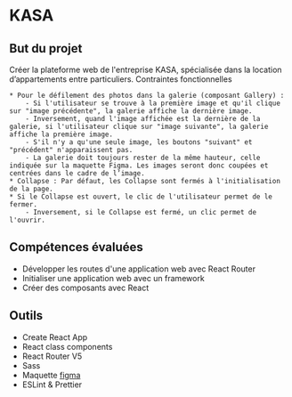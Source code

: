<h1>KASA</h1>

<div>
    <h2>But du projet</h2>
<p>
    Créer la plateforme web de l'entreprise KASA, spécialisée dans la location d’appartements entre particuliers. 
    Contraintes fonctionnelles

    * Pour le défilement des photos dans la galerie (composant Gallery) :
        - Si l'utilisateur se trouve à la première image et qu'il clique sur "image précédente", la galerie affiche la dernière image. 
        - Inversement, quand l'image affichée est la dernière de la galerie, si l'utilisateur clique sur "image suivante", la galerie affiche la première image. 
        - S'il n'y a qu'une seule image, les boutons "suivant" et "précédent" n'apparaissent pas.
        - La galerie doit toujours rester de la même hauteur, celle indiquée sur la maquette Figma. Les images seront donc coupées et centrées dans le cadre de l’image.
    * Collapse : Par défaut, les Collapse sont fermés à l'initialisation de la page. 
    * Si le Collapse est ouvert, le clic de l'utilisateur permet de le fermer.
        - Inversement, si le Collapse est fermé, un clic permet de l'ouvrir.
</p>
    <h2>Compétences évaluées</h2>
    <ul>
        <li>Développer les routes d'une application web avec React Router</li>
        <li>Initialiser une application web avec un framework</li>
        <li>Créer des composants avec React</li>
    </ul>
    <h2>Outils</h2>
    <ul>
        <li> Create React App </li>
        <li> React class components</li>
        <li> React Router V5</li>
        <li> Sass </li>
        <li>Maquette <a href="https://www.figma.com/file/bAnXDNqRKCRRP8mY2gcb5p/UI-Design-Kasa-FR" target="_blank">figma</a></li>
        <li>ESLint & Prettier</li>
    </ul>
</div>